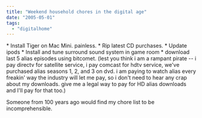 ```yaml
---
title: "Weekend household chores in the digital age"
date: "2005-05-01"
tags: 
  - "digitalhome"
---
```


\* Install Tiger on Mac Mini. painless. \* Rip latest CD purchases. \* Update ipods \* Install and tune surround sound system in game room \* download last 5 alias episodes using bitcomet. (lest you think i am a rampant pirate -- i pay directv for satellite service, i pay comcast for hdtv service, we've purchased alias seasons 1, 2, and 3 on dvd. i am paying to watch alias every freakin' way the industry will let me pay, so i don't need to hear any crap about my downloads. give me a legal way to pay for HD alias downloads and I'll pay for that too.)

Someone from 100 years ago would find my chore list to be incomprehensible.

